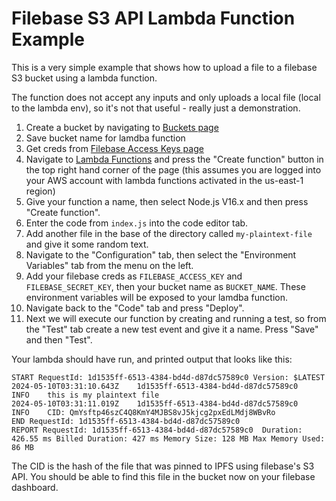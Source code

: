 # Filebase S3 API Lambda Function Example

This is a very simple example that shows how to upload a file to a filebase S3 bucket using a lambda function.

The function does not accept any inputs and only uploads a local file (local to the lambda env), so it's not that useful - really just a demonstration.

1. Create a bucket by navigating to [Buckets page](https://console.filebase.com/buckets)
2. Save bucket name for lamdba function
3. Get creds from  [Filebase Access Keys page](https://console.filebase.com/keys)
4. Navigate to [Lambda Functions](https://us-east-1.console.aws.amazon.com/lambda/home?region=us-east-1#/discover) and press the "Create function" button in the top right hand corner of the page
(this assumes you are logged into your AWS account with lambda functions activated in the us-east-1 region)
5. Give your function a name, then select Node.js V16.x and then press "Create function".
6. Enter the code from `index.js` into the code editor tab.
7. Add another file in the base of the directory called `my-plaintext-file` and give it some random text.
8. Navigate to the "Configuration" tab, then select the "Environment Variables" tab from the menu on the left.
9. Add your filebase creds as `FILEBASE_ACCESS_KEY` and `FILEBASE_SECRET_KEY`, then your bucket name as `BUCKET_NAME`. These environment variables will be exposed to your lamdba function.
10. Navigate back to the "Code" tab and press "Deploy".
11. Next we will execute our function by creating and running a test, so from the "Test" tab create a new test event and give it a name. Press "Save" and then "Test".

Your lambda should have run, and printed output that looks like this:

```shell
START RequestId: 1d1535ff-6513-4384-bd4d-d87dc57589c0 Version: $LATEST
2024-05-10T03:31:10.643Z	1d1535ff-6513-4384-bd4d-d87dc57589c0	INFO	this is my plaintext file
2024-05-10T03:31:11.019Z	1d1535ff-6513-4384-bd4d-d87dc57589c0	INFO	CID: QmYsftp46szC4Q8KmY4MJBS8vJ5kjcg2pxEdLMdj8WBvRo
END RequestId: 1d1535ff-6513-4384-bd4d-d87dc57589c0
REPORT RequestId: 1d1535ff-6513-4384-bd4d-d87dc57589c0	Duration: 426.55 ms	Billed Duration: 427 ms	Memory Size: 128 MB	Max Memory Used: 86 MB	
```

The CID is the hash of the file that was pinned to IPFS using filebase's S3 API.  You should be able to find this file in the bucket now on your filebase dashboard.

